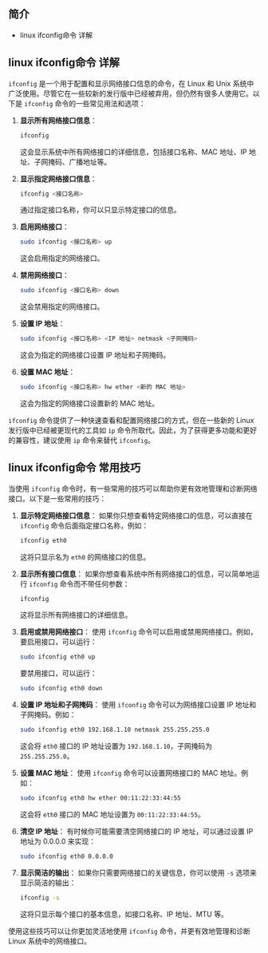 ## 简介

+ linux ifconfig命令 详解

## linux ifconfig命令 详解

`ifconfig` 是一个用于配置和显示网络接口信息的命令，在 Linux 和 Unix 系统中广泛使用。尽管它在一些较新的发行版中已经被弃用，但仍然有很多人使用它。以下是 `ifconfig` 命令的一些常见用法和选项：

1. **显示所有网络接口信息**：
   ```bash
   ifconfig
   ```
   这会显示系统中所有网络接口的详细信息，包括接口名称、MAC 地址、IP 地址、子网掩码、广播地址等。

2. **显示指定网络接口信息**：
   ```bash
   ifconfig <接口名称>
   ```
   通过指定接口名称，你可以只显示特定接口的信息。

3. **启用网络接口**：
   ```bash
   sudo ifconfig <接口名称> up
   ```
   这会启用指定的网络接口。

4. **禁用网络接口**：
   ```bash
   sudo ifconfig <接口名称> down
   ```
   这会禁用指定的网络接口。

5. **设置 IP 地址**：
   ```bash
   sudo ifconfig <接口名称> <IP 地址> netmask <子网掩码>
   ```
   这会为指定的网络接口设置 IP 地址和子网掩码。

6. **设置 MAC 地址**：
   ```bash
   sudo ifconfig <接口名称> hw ether <新的 MAC 地址>
   ```
   这会为指定的网络接口设置新的 MAC 地址。

`ifconfig` 命令提供了一种快速查看和配置网络接口的方式，但在一些新的 Linux 发行版中已经被更现代的工具如 `ip` 命令所取代。因此，为了获得更多功能和更好的兼容性，建议使用 `ip` 命令来替代 `ifconfig`。

## linux ifconfig命令 常用技巧

当使用 `ifconfig` 命令时，有一些常用的技巧可以帮助你更有效地管理和诊断网络接口。以下是一些常用的技巧：

1. **显示特定网络接口信息**：
   如果你只想查看特定网络接口的信息，可以直接在 `ifconfig` 命令后面指定接口名称，例如：
   ```bash
   ifconfig eth0
   ```
   这将只显示名为 `eth0` 的网络接口的信息。

2. **显示所有接口信息**：
   如果你想查看系统中所有网络接口的信息，可以简单地运行 `ifconfig` 命令而不带任何参数：
   ```bash
   ifconfig
   ```
   这将显示所有网络接口的详细信息。

3. **启用或禁用网络接口**：
   使用 `ifconfig` 命令可以启用或禁用网络接口。例如，要启用接口，可以运行：
   ```bash
   sudo ifconfig eth0 up
   ```
   要禁用接口，可以运行：
   ```bash
   sudo ifconfig eth0 down
   ```

4. **设置 IP 地址和子网掩码**：
   使用 `ifconfig` 命令可以为网络接口设置 IP 地址和子网掩码。例如：
   ```bash
   sudo ifconfig eth0 192.168.1.10 netmask 255.255.255.0
   ```
   这会将 `eth0` 接口的 IP 地址设置为 `192.168.1.10`，子网掩码为 `255.255.255.0`。

5. **设置 MAC 地址**：
   使用 `ifconfig` 命令可以设置网络接口的 MAC 地址。例如：
   ```bash
   sudo ifconfig eth0 hw ether 00:11:22:33:44:55
   ```
   这会将 `eth0` 接口的 MAC 地址设置为 `00:11:22:33:44:55`。

6. **清空 IP 地址**：
   有时候你可能需要清空网络接口的 IP 地址，可以通过设置 IP 地址为 0.0.0.0 来实现：
   ```bash
   sudo ifconfig eth0 0.0.0.0
   ```

7. **显示简洁的输出**：
   如果你只需要网络接口的关键信息，你可以使用 `-s` 选项来显示简洁的输出：
   ```bash
   ifconfig -s
   ```
   这将只显示每个接口的基本信息，如接口名称、IP 地址、MTU 等。

使用这些技巧可以让你更加灵活地使用 `ifconfig` 命令，并更有效地管理和诊断 Linux 系统中的网络接口。